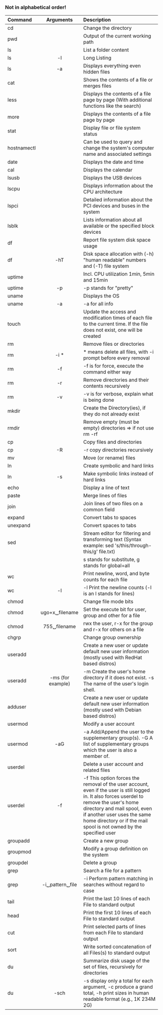 ### Not in alphabetical order!

| Command | Arguments | Description |
| :---         |     :---:      |          :--- |
| cd   |        | Change the directory |
| pwd     |       | Output of the current working path      |
| ls     |       | List a folder content      |
| ls     |   -l    | Long Listing    |
| ls     |   -a    | Displays everything even hidden files     |
| cat    |         | Shows the contents of a file or merges files |
| less    |         | Displays the contents of a file page by page (With additional functions like the search)  |
| more    |         | Displays the contents of a file page by page |
| stat    |         | Display file or file system status |
| hostnamectl    |         | Can be used to query and change the system's computer name and associated settings |
| date    |         | Displays the date and time |
| cal    |         | Displays the calendar |
| lsusb    |         | Displays the USB devices |
| lscpu    |         | Displays information about the CPU architecture |
| lspci    |         | Detailed information about the PCI devices and buses in the system |
| lsblk    |         | Lists information about all available or the specified block devices |
| df    |         |  Report file system disk space usage |
| df    |   -hT      |  Disk space allocation with (-h) "human readable" numbers and (-T) file system |
| uptime    |        |  Incl. CPU utilization 1min, 5min and 15min |
| uptime    |    -p    |  -p stands for "pretty" |
| uname    |        |  Displays the OS |
| uname    |    -a    |  -a for all info |
| touch    |        |  Update the access and modification times of each file to the current time. If the file does not exist, one will be created |
| rm    |        |  Remove files or directories |
| rm    |   -i *     |  * means delete all files, with -i prompt before every removal |
| rm    |    -f    | -f is for force, execute the command either way |
| rm    |    -r    |  Remove directories and their contents recursively |
| rm    |    -v    | -v is for verbose, explain what is being done |
| mkdir |          | Create the Directory(ies), if they do not already exist |
| rmdir |          | Remove empty (must be empty) directories => if not use rm -rf |
| cp    |          | Copy files and directories |
| cp    |    -R    | -r copy directories recursively |
| mv    |          | Move (or rename) files |
| ln    |          | Create symbolic and hard links |
| ln    |     -s   | Make symbolic links instead of hard links |
| echo  |          | Display a line of text |
| paste  |          | Merge lines of files |
| join  |          | Join lines of two files on a common field |
| expand  |          | Convert tabs to spaces |
| unexpand  |          | Convert spaces to tabs |
| sed  |          | Stream editor for filtering and transforming text (Syntax example: sed 's/this/through-this/g' file.txt) |
|      |          | s stands for substitute, g stands for global=all |
|  wc   |          | Print newline, word, and byte counts for each file |
|  wc   |    -l      | -l Print the newline counts (-l is an l stands for lines) |
|  chmod   |          | Change file mode bits |
|  chmod   |    ugo+x␣filename       | Set the execute bit for user, group and other for a file  |
|  chmod   |    755␣filename      | rwx the user, r-x for the group and r-x for others on a file  |
|  chgrp   |          | Change group ownership |
|  useradd   |          | Create a new user or update default new user information (mostly used with RedHat based distros) |
|  useradd   |   -ms (for example)       | -m Create the user's home directory if it does not exist. -s The name of the user's login shell. |
|  adduser   |          | Create a new user or update default new user information (mostly used with Debian based distros) |
|  usermod   |          | Modify a user account |
|  usermod   |     -aG     | -a  Add/Append the user to the supplementary group(s). -G A list of supplementary groups which the user is also a member of.|
|  userdel   |          | Delete a user account and related files |
|  userdel   |     -f    | -f This option forces the removal of the user account, even if the user is still logged in. It also forces userdel to remove the user's home directory and mail spool, even if another user uses the same home directory or if the mail spool is not owned by the specified user |
|  groupadd   |          | Create a new group |
|  groupmod   |          | Modify a group definition on the system |
|  groupdel   |          | Delete a group |
|  grep   |          | Search a file for a pattern |
|  grep   |    -i␣pattern␣file      | -i Perform pattern matching in searches without regard to case 
|  tail   |          | Print the last 10 lines of each File to standard output |
|  head   |          | Print the first 10 lines of each File to standard output |
|  cut   |          | Print selected parts of lines from each File to standard output |
|  sort   |          | Write sorted concatenation of all Files(s) to standard output |
|  du   |          | Summarize disk usage of the set of files, recursively for directories |
|  du   |    -sch      | -s display only a total for each argument, -c produce a grand total, -h print sizes in human readable format (e.g., 1K 234M 2G) |
